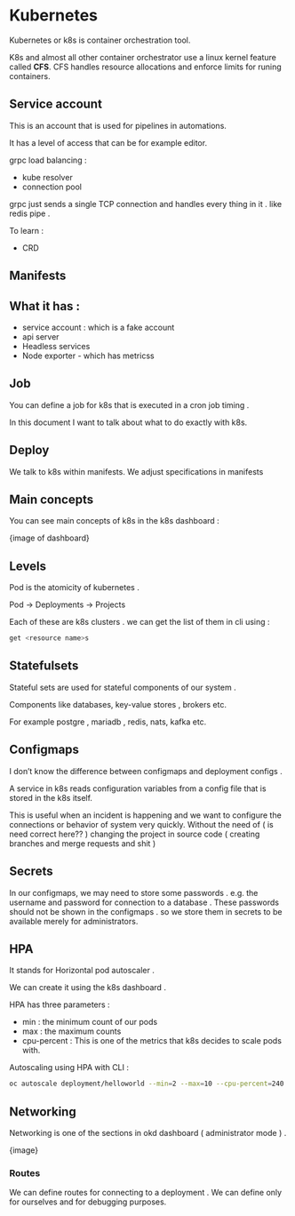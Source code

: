 # Kubernetes

Kubernetes or k8s is container orchestration tool.

K8s and almost all other container orchestrator use a linux kernel feature called **CFS**. 
CFS handles resource allocations and enforce limits for runing containers.



## Service account 

This is an account that is used for pipelines in automations.

It has a level of access that can be for example editor.

grpc load balancing : 
* kube resolver 
* connection pool

grpc just sends a single TCP connection and handles every thing in it . like redis pipe . 

To learn : 
- CRD

## Manifests

##  What it has : 
* service account : which is a fake account 
* api server 
* Headless services
* Node exporter - which has metricss

## Job 

You can define a job for k8s that is executed in a cron job timing . 

In this document I want to talk about what to do exactly with k8s.
## Deploy
We talk to k8s within manifests. 
We adjust specifications in manifests 

## Main concepts
You can see main concepts of k8s in the k8s dashboard : 

{image of dashboard}

## Levels 
Pod is the atomicity of kubernetes . 

Pod → Deployments → Projects

Each of these are k8s clusters . we can get the list of them in cli using : 

```bash
get <resource name>s
```

## Statefulsets

Stateful sets are used for stateful components of our system . 

Components like databases, key-value stores , brokers etc.

For example postgre , mariadb , redis, nats, kafka etc. 

## Configmaps

I don’t know the difference between configmaps and deployment configs . 

A service in k8s reads configuration variables from a config file that is  stored in the k8s itself. 

This is useful when an incident is happening and we want to configure the connections or behavior of system very quickly. Without the need of ( is need correct here?? ) changing the project in source code ( creating branches and merge requests and shit )

## Secrets  

In our configmaps, we may need to store some passwords . e.g. the username and password for connection to a database . 
These passwords should not be shown in the configmaps . so we store them in secrets to be available merely for administrators.  

## HPA 
It stands for Horizontal pod autoscaler . 

We can create it using the k8s dashboard . 

HPA has three parameters :
- min : the minimum count of our pods 
- max : the maximum counts 
- cpu-percent : This is one of the metrics that k8s decides to scale pods with.

Autoscaling using HPA with CLI : 
```bash
oc autoscale deployment/helloworld --min=2 --max=10 --cpu-percent=240
```

## Networking 

Networking is one of the sections in okd dashboard ( administrator mode ) . 

{image}

### Routes
We can define routes for connecting to a deployment . We can define only for ourselves and for debugging purposes.

